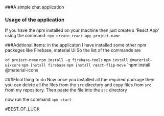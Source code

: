 ###A simple chat application

### Usage of the application
If you have the npm installed on your machine then just create a 'React App' using the command:
`npx create-react-app project-name`

###Addtional Items:
in the applicaton I have installed some other npm packeges like Firebase, material Ui
So the list of the commands are

`cd project-name`
`npm install -g firebase-tools`
`npm install @material-ui/core`
`npm install firebase`
`npm install react-flip-move`
`npm install @material-icons


###FInal thing to do
Now once you installed all the required package then you can delete all the files from the `src` directory 
and copy files from `src` from my repository.
Then paste the file into the `src` directory

now run the command 
`npm start`

#BEST_OF_LUCK
